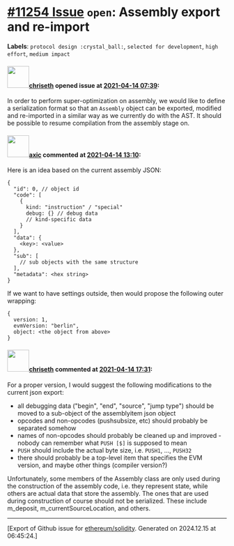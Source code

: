 # [\#11254 Issue](https://github.com/ethereum/solidity/issues/11254) `open`: Assembly export and re-import
**Labels**: `protocol design :crystal_ball:`, `selected for development`, `high effort`, `medium impact`


#### <img src="https://avatars.githubusercontent.com/u/9073706?v=4" width="50">[chriseth](https://github.com/chriseth) opened issue at [2021-04-14 07:39](https://github.com/ethereum/solidity/issues/11254):

In order to perform super-optimization on assembly, we would like to define a serialization format so that an `Assembly` object can be exported, modified and re-imported in a similar way as we currently do with the AST. It should be possible to resume compilation from the assembly stage on.

#### <img src="https://avatars.githubusercontent.com/u/20340?v=4" width="50">[axic](https://github.com/axic) commented at [2021-04-14 13:10](https://github.com/ethereum/solidity/issues/11254#issuecomment-819505733):

Here is an idea based on the current assembly JSON:
```
{
  "id": 0, // object id
  "code": [
    {
      kind: "instruction" / "special"
      debug: {} // debug data
      // kind-specific data
    }
  ],
  "data": {
    <key>: <value>
  },
  "sub": [
    // sub objects with the same structure
  ],
  "metadata": <hex string>
}
```

If we want to have settings outside, then would propose the following outer wrapping:
```
{
  version: 1,
  evmVersion: "berlin",
  object: <the object from above>
}
```

#### <img src="https://avatars.githubusercontent.com/u/9073706?v=4" width="50">[chriseth](https://github.com/chriseth) commented at [2021-04-14 17:31](https://github.com/ethereum/solidity/issues/11254#issuecomment-819692109):

For a proper version, I would suggest the following modifications to the current json export:
 - all debugging data ("begin", "end", "source", "jump type") should be moved to a sub-object of the assemblyitem json object
 - opcodes and non-opcodes (pushsubsize, etc) should probably be separated somehow
 - names of non-opcodes should probably be cleaned up and improved - nobody can remember what `PUSH [$]` is supposed to mean
 - `PUSH` should include the actual byte size, i.e. `PUSH1`, ..., `PUSH32`
 - there should probably be a top-level item that specifies the EVM version, and maybe other things (compiler version?)

Unfortunately, some members of the Assembly class are only used during the construction of the assembly code, i.e. they represent state, while others are actual data that store the assembly.
The ones that are used during construction of course should not be serialized. These include m_deposit, m_currentSourceLocation, and others.


-------------------------------------------------------------------------------



[Export of Github issue for [ethereum/solidity](https://github.com/ethereum/solidity). Generated on 2024.12.15 at 06:45:24.]
